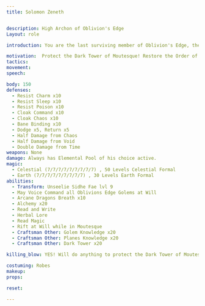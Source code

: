 ```yaml
---
title: Solomon Zeneth


description: High Archon of Oblivion's Edge
Layout: role

introduction: You are the last surviving member of Oblivion's Edge, the defenders and curators of the Dark Tower of Moutesque. The Dark Tower serves as a prison for Elysia’s worst villains and spirits that couldn’t be permanently destroyed. Over the last 3 years you have been in a shadow war with a Master Vampire named Demitri Revendreth, one of Valdrick's lieutenants who was trapped in Elysia when the Crystal Barrier went up. Your order has been almost exterminated, but the knowledge of Oblivion’s Edge remains hidden safe from the enemy. You will die to protect the secrets of the tower. Now you have a sign of Hope in the form of Heroes of Elysia who have been summoned to help you rid this Demitri Revendreth from Tyrra

motivation:  Protect the Dark Tower of Moutesque! Restore the Order of Oblivions Edge to his glory
tactics: 
movement:
speech:

body: 150
defenses: 
  - Resist Charm x10
  - Resist Sleep x10
  - Resist Poison x10
  - Cloak Command x10
  - Cloak Chaos x10
  - Bane Binding x10
  - Dodge x5, Return x5
  - Half Damage from Chaos
  - Half Damage from Void
  - Double Damage from Time
weapons: None
damage: Always has Elemental Pool of his choice active.
magic: 
  - Celestial (7/7/7/7/7/7/7/7/7) , 50 Levels Celestial Formal
  - Earth (7/7/7/7/7/7/7/7/7) , 30 Levels Earth Formal
abilities:
  - Transform: Unseelie Sidhe Fae lvl 9 
  - May Voice Command all Oblivions Edge Golems at Will
  - Arcane Dragons Breath x10
  - Alchemy x20
  - Read and Write
  - Herbal Lore
  - Read Magic
  - Rift at Will while in Moutesque
  - Craftsman Other: Golem Knowledge x20
  - Craftsman Other: Planes Knowledge x20
  - Craftsman Other: Dark Tower x20 

killing_blow: YES! Will do anything to protect the Dark Tower of Moutesque

costuming: Robes
makeup:
props: 

reset:

---
```


